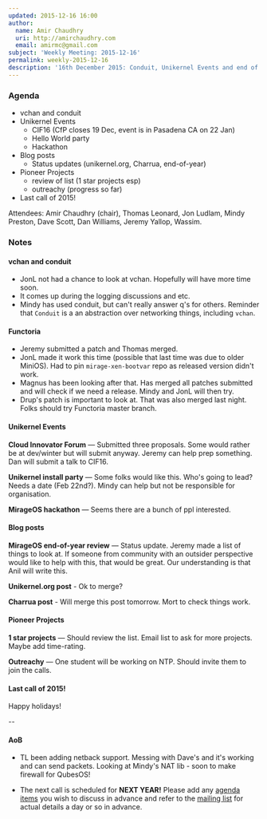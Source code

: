 ```yaml
---
updated: 2015-12-16 16:00
author:
  name: Amir Chaudhry
  uri: http://amirchaudhry.com
  email: amirmc@gmail.com
subject: 'Weekly Meeting: 2015-12-16'
permalink: weekly-2015-12-16
description: '16th December 2015: Conduit, Unikernel Events and end of 2015!'
---
```


### Agenda ###

- vchan and conduit
- Unikernel Events
  - CIF16 (CfP closes 19 Dec, event is in Pasadena CA on 22 Jan)
  - Hello World party
  - Hackathon
- Blog posts
  - Status updates (unikernel.org, Charrua, end-of-year)
- Pioneer Projects
  - review of list (1 star projects esp)
  - outreachy (progress so far)
- Last call of 2015!

Attendees:
Amir Chaudhry (chair), Thomas Leonard, Jon Ludlam, Mindy Preston, Dave Scott, 
Dan Williams, Jeremy Yallop, Wassim.

### Notes ###

#### vchan and conduit ####

- JonL not had a chance to look at vchan. Hopefully will have more time soon.
- It comes up during the logging discussions and etc.
- Mindy has used conduit, but can't really answer q's for others. Reminder
that `Conduit` is a an abstraction over networking things, including `vchan`.

#### Functoria ####

- Jeremy submitted a patch and Thomas merged. 
- JonL made it work this time (possible that last time was due to older
MiniOS). Had to pin `mirage-xen-bootvar` repo as released version didn't work. 
- Magnus has been looking after that. Has merged all patches submitted and
will check if we need a release. Mindy and JonL will then try.
- Drup's patch is important to look at.  That was also merged last night.
Folks should try Functoria master branch.


#### Unikernel Events ####

**Cloud Innovator Forum** — Submitted three proposals. Some would rather be at
dev/winter but will submit anyway.  Jeremy can help prep something. Dan will
submit a talk to CIF16.

**Unikernel install party** — Some folks would like this. Who's going to lead?
Needs a date (Feb 22nd?). Mindy can help but not be responsible for
organisation.

**MirageOS hackathon** — Seems there are a bunch of ppl interested. 


#### Blog posts ####


**MirageOS end-of-year review** — Status update.  Jeremy made a list of things
to look at.  If someone from community with an outsider perspective would like
to help with this, that would be great. Our understanding is that Anil will
write this.

**Unikernel.org post** - Ok to merge?

**Charrua post** - Will merge this post tomorrow. Mort to check things work.


#### Pioneer Projects ####

**1 star projects** — Should review the list.  Email list to ask for more
projects. Maybe add time-rating.

**Outreachy** — One student will be working on NTP. Should invite them to join
the calls.

#### Last call of 2015! ####

Happy holidays!

--

#### AoB ####

- TL been adding netback support. Messing with Dave's and it's working and can
send packets. Looking at Mindy's NAT lib - soon to make firewall for QubesOS! 

- The next call is scheduled for **NEXT YEAR!** Please add any
[agenda items][call-agenda] you wish to discuss in advance and refer to the
[mailing list][mir-mail] for actual details a day or so in advance.

[call-agenda]: https://github.com/mirage/mirage-www/wiki/Call-Agenda
[mir-mail]: http://lists.xenproject.org/cgi-bin/mailman/listinfo/mirageos-devel

